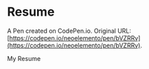 # Resume

A Pen created on CodePen.io. Original URL: [https://codepen.io/neoelemento/pen/bVZRRv](https://codepen.io/neoelemento/pen/bVZRRv).

My Resume